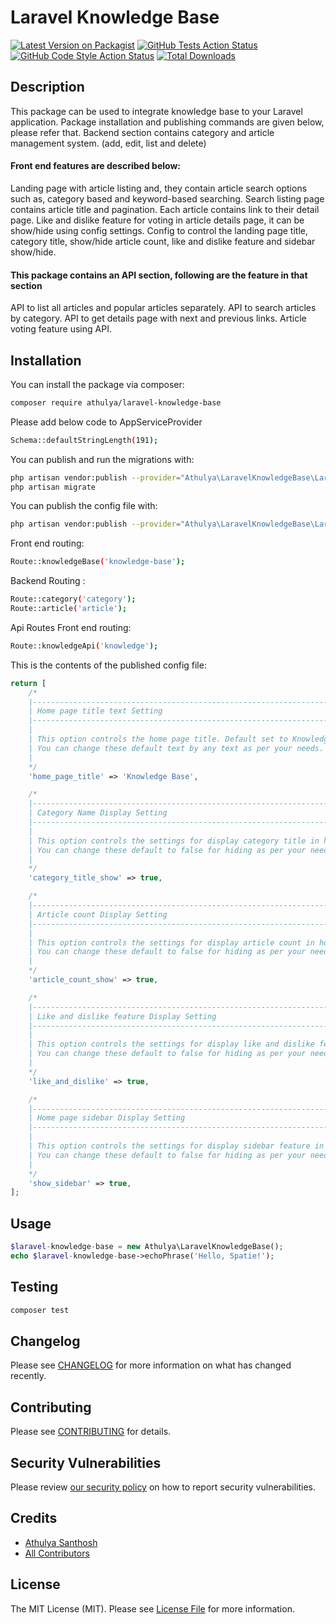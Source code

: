 # Laravel Knowledge Base

[![Latest Version on Packagist](https://img.shields.io/packagist/v/athulya/laravel-knowledge-base.svg?style=flat-square)](https://packagist.org/packages/athulya/laravel-knowledge-base)
[![GitHub Tests Action Status](https://img.shields.io/github/workflow/status/athulyasanthosh/laravel-knowledge-base/run-tests?label=tests)](https://github.com/athulyasanthosh/laravel-knowledge-base/actions?query=workflow%3Arun-tests+branch%3Amain)
[![GitHub Code Style Action Status](https://img.shields.io/github/workflow/status/athulyasanthosh/laravel-knowledge-base/Check%20&%20fix%20styling?label=code%20style)](https://github.com/athulyasanthosh/laravel-knowledge-base/actions?query=workflow%3A"Check+%26+fix+styling"+branch%3Amain)
[![Total Downloads](https://img.shields.io/packagist/dt/athulya/laravel-knowledge-base.svg?style=flat-square)](https://packagist.org/packages/athulya/laravel-knowledge-base)

## Description 

This package can be used to integrate knowledge base to your Laravel application. Package installation and publishing commands are given below, please refer that.
Backend section contains category and article management system. (add, edit, list and delete)

#### Front end features are described below:
Landing page with article listing and, they contain article search options such as, category based and keyword-based searching.
Search listing page contains article title and pagination. Each article contains link to their detail page.
Like and dislike feature for voting in article details page, it can be show/hide using config settings.
Config to control the landing page title, category title, show/hide article count, like and dislike feature and sidebar show/hide.

#### This package contains an API section, following are the feature in that section
API to list all articles and popular articles separately.
API to search articles by category.
API to get details page with next and previous links.
Article voting feature using API.


## Installation

You can install the package via composer:

```bash
composer require athulya/laravel-knowledge-base
```

Please add below code to AppServiceProvider

```bash
Schema::defaultStringLength(191);
```

You can publish and run the migrations with:

```bash
php artisan vendor:publish --provider="Athulya\LaravelKnowledgeBase\LaravelKnowledgeBaseServiceProvider" --tag="laravel-knowledge-base-migration"
php artisan migrate
```

You can publish the config file with:
```bash
php artisan vendor:publish --provider="Athulya\LaravelKnowledgeBase\LaravelKnowledgeBaseServiceProvider" --tag="laravel-knowledge-base-config"
```

Front end routing:
```bash
Route::knowledgeBase('knowledge-base');
```

Backend Routing :
```bash
Route::category('category');
Route::article('article');
```

Api Routes
Front end routing:
```bash
Route::knowledgeApi('knowledge');
```

This is the contents of the published config file:

```php
return [
    /*
    |--------------------------------------------------------------------------
    | Home page title text Setting
    |--------------------------------------------------------------------------
    |
    | This option controls the home page title. Default set to Knowledge Base for displaying.
    | You can change these default text by any text as per your needs.
    |
    */
    'home_page_title' => 'Knowledge Base',

    /*
    |--------------------------------------------------------------------------
    | Category Name Display Setting
    |--------------------------------------------------------------------------
    |
    | This option controls the settings for display category title in home page. Default set to true for displaying.
    | You can change these default to false for hiding as per your needs.
    |
    */
    'category_title_show' => true,

    /*
    |--------------------------------------------------------------------------
    | Article count Display Setting
    |--------------------------------------------------------------------------
    |
    | This option controls the settings for display article count in home page. Default set to true for displaying.
    | You can change these default to false for hiding as per your needs.
    |
    */
    'article_count_show' => true,

    /*
    |--------------------------------------------------------------------------
    | Like and dislike feature Display Setting
    |--------------------------------------------------------------------------
    |
    | This option controls the settings for display like and dislike feature in article details page. Default set to true for displaying.
    | You can change these default to false for hiding as per your needs.
    |
    */
    'like_and_dislike' => true,

    /*
    |--------------------------------------------------------------------------
    | Home page sidebar Display Setting
    |--------------------------------------------------------------------------
    |
    | This option controls the settings for display sidebar feature in article listing page. Default set to true for displaying.
    | You can change these default to false for hiding as per your needs.
    |
    */
    'show_sidebar' => true,
];
```


## Usage

```php
$laravel-knowledge-base = new Athulya\LaravelKnowledgeBase();
echo $laravel-knowledge-base->echoPhrase('Hello, Spatie!');
```

## Testing

```bash
composer test
```

## Changelog

Please see [CHANGELOG](CHANGELOG.md) for more information on what has changed recently.

## Contributing

Please see [CONTRIBUTING](.github/CONTRIBUTING.md) for details.

## Security Vulnerabilities

Please review [our security policy](../../security/policy) on how to report security vulnerabilities.

## Credits

- [Athulya Santhosh](https://github.com/athulyasanthosh)
- [All Contributors](../../contributors)

## License

The MIT License (MIT). Please see [License File](LICENSE.md) for more information.
